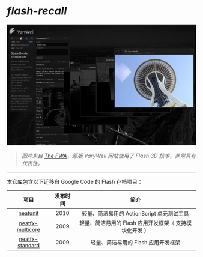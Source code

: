 # *flash-recall*

![varywell](varywell.jpg)

> *图片来自 [The FWA](https://thefwa.com/cases/varywell)，原版 VaryWell 网站使用了 Flash 3D 技术，非常具有代表性。*

---

本仓库包含以下迁移自 Google Code 的 Flash 存档项目：

|  项目  |  发布时间  | 简介  |
| :---: | :---: | :---: |
| [neatunit](neatunit/) | 2010 | 轻量、简洁易用的 ActionScript 单元测试工具
| [neatfx-multicore](neatfx-multicore/) | 2009 | 轻量、简洁易用的 Flash 应用开发框架（ 支持模块化开发 ）
| [neatfx-standard](neatfx-standard/) | 2009 | 轻量、简洁易用的 Flash 应用开发框架
